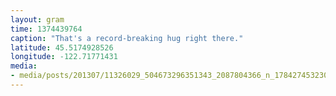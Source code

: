 ```yaml
---
layout: gram
time: 1374439764
caption: "That's a record-breaking hug right there."
latitude: 45.5174928526
longitude: -122.71771431
media:
- media/posts/201307/11326029_504673296351343_2087804366_n_17842745323000351.jpg
---
```

